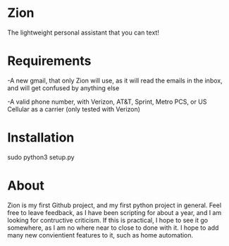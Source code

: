 # Zion
The lightweight personal assistant that you can text!

# Requirements

-A new gmail, that only Zion will use, as it will read the emails in the inbox, and will get confused by anything else

-A valid phone number, with Verizon, AT&T, Sprint, Metro PCS, or US Cellular as a carrier (only tested with Verizon)

# Installation

sudo python3 setup.py

# About
Zion is my first Github project, and my first python project in general. Feel free to leave feedback, as I have been scripting for about a year, and I am looking for contructive criticism. If this is practical, I hope to see it go somewhere, as I am no where near to close to done with it. I hope to add many new convientient features to it, such as home automation.
